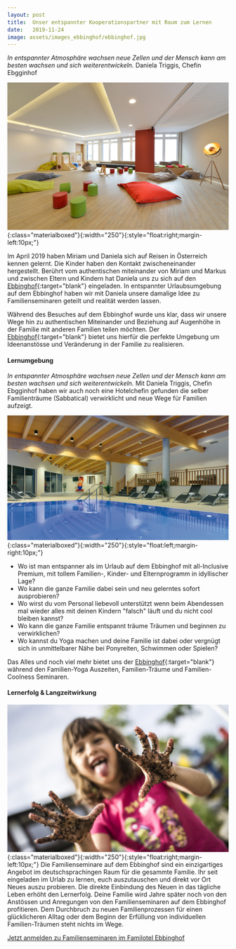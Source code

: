 ```yaml
---
layout: post
title:  Unser entspannter Kooperationspartner mit Raum zum Lernen
date:   2019-11-24
image: assets/images_ebbinghof/ebbinghof.jpg
---
```

<i>In entspannter Atmosphäre wachsen neue Zellen und der Mensch kann am besten wachsen und sich weiterentwickeln.</i> Daniela Triggis, Chefin Ebgginhof

![Ebbinghof-Spielraum](/assets/images_ebbinghof/Familotel-Ebbinghof-0319_001.jpg){:class="materialboxed"}{:width="250"}{:style="float:right;margin-left:10px;"}

Im April 2019 haben Miriam und Daniela sich auf Reisen in Österreich kennen
gelernt. Die Kinder haben den Kontakt zwischeneinander hergestellt. Berührt vom authentischen miteinander von Miriam und Markus und zwischen Eltern und Kindern hat Daniela uns zu sich auf den [Ebbinghof](https://www.familotel-ebbinghof.de/){:target="blank"} eingeladen. In entspannter Urlaubsumgebung auf dem Ebbinghof haben wir mit Daniela unsere damalige Idee zu Familienseminaren geteilt und realität werden lassen.

Während des Besuches auf dem Ebbinghof wurde uns klar, dass wir unsere Wege hin zu authentischen Miteinander und Beziehung auf Augenhöhe in der Familie mit anderen Familien teilen möchten. Der [Ebbinghof](https://www.familotel-ebbinghof.de/){:target="blank"} bietet uns hierfür die perfekte Umgebung um Ideenanstösse und Veränderung in der Familie zu realisieren.

#### Lernumgebung
<i>In entspannter Atmosphäre wachsen neue Zellen und der Mensch kann am besten wachsen und sich weiterentwickeln.</i>
Mit Daniela Triggis, Chefin Ebgginhof haben wir auch noch eine Hotelchefin gefunden die selber Familienträume (Sabbatical) verwirklicht und neue Wege für Familien aufzeigt.

![Ebbinghof-Schwimmbad](/assets/images_ebbinghof/Schwimmbad.jpg){:class="materialboxed"}{:width="250"}{:style="float:left;margin-right:10px;"}

* Wo ist man entspanner als im Urlaub auf dem Ebbinghof mit all-Inclusive Premium, mit tollem Familien-, Kinder- und Elternprogramm in idyllischer Lage?
* Wo kann die ganze Familie dabei sein und neu gelerntes sofort ausprobieren?
* Wo wirst du vom Personal liebevoll unterstützt wenn beim Abendessen mal wieder alles mit deinen Kindern "falsch" läuft und du nicht cool bleiben kannst?
* Wo kann die ganze Familie entspannt träume Träumen und beginnen zu verwirklichen?
* Wo kannst du Yoga machen und deine Familie ist dabei oder vergnügt sich in unmittelbarer Nähe bei Ponyreiten, Schwimmen oder Spielen?

Das Alles und noch viel mehr bietet uns der [Ebbinghof](https://www.familotel-ebbinghof.de/){:target="blank"} während den Familien-Yoga Auszeiten, Familien-Träume und Familien-Coolness Seminaren.

#### Lernerfolg & Langzeitwirkung
![Ebbinghof-matschhaende](/assets/images_ebbinghof/matschhaende.jpg){:class="materialboxed"}{:width="250"}{:style="float:right;margin-left:10px;"}
Die Familienseminare auf dem Ebbinghof sind ein einzigartiges Angebot im deutschsprachingen Raum für die gesammte Familie. Ihr seit eingeladen im Urlab zu lernen, euch auszutauschen und direkt vor Ort Neues auszu probieren. Die direkte Einbindung des Neuen in das tägliche Leben erhöht den Lernerfolg. Deine Familie wird Jahre später noch von den Anstössen und Anregungen von den Familienseminaren auf dem Ebbinghof profitieren. Dem Durchbruch zu neuen Familienprozessen für einen glücklicheren Alltag oder dem Beginn der Erfüllung von individuellen Familien-Träumen steht nichts im Wege.

<a class="waves-effect waves-light btn-large" href="https://www.familotel-ebbinghof.de/" target="blank">Jetzt anmelden zu Familienseminaren im Familotel Ebbinghof</a>
